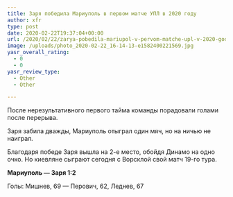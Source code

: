 ```yaml
---
title: Заря победила Мариуполь в первом матче УПЛ в 2020 году
author: xfr
type: post
date: 2020-02-22T19:37:04+00:00
url: /2020/02/22/zarya-pobedila-mariupol-v-pervom-matche-upl-v-2020-godu/
image: /uploads/photo_2020-02-22_16-14-13-e1582400221569.jpg
yasr_overall_rating:
  - 0
  - 0
yasr_review_type:
  - Other
  - Other

---
```

После нерезультативного первого тайма команды порадовали голами после перерыва.

Заря забила дважды, Мариуполь отыграл один мяч, но на ничью не наиграл.

Благодаря победе Заря вышла на 2-е место, обойдя Динамо на одно очко. Но киевляне сыграют сегодня с Ворсклой свой матч 19-го тура.

**Мариуполь &#8212; Заря 1:2**
  
Голы: Мишнев, 69 &#8212; Перович, 62, Леднев, 67
